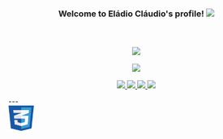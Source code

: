 <body>
        <section>
            <header>
                <h3 align="middle">Welcome to Eládio Cláudio's profile!
                    <img src="https://media.giphy.com/media/hvRJCLFzcasrR4ia7z/giphy.gif" width="28">
                </h3>
            </header>
            <div>
            <p align="middle">
                <a herf="">
                    <img
                        src="https://readme-typing-svg.herokuapp.com?center=true&width=700&lines=Hi%2C+I'm+El%C3%A1dio+and+I+don't+know+how+to+talk+about+myself.;I'm+Software+Developer+for+1+year!;From+time+to+time%2C+I+write+a+few+articles+on+Medium.;I'm+currently+focused+on+Web+Development.;Specifically+MERN+Stack+and+MEAN+Stack.;I+have+also+focused+on+the+Vanilla+Development." />
                </a>
            </p>
            <p align="center">
                <a href="">
                    <img
                        src="https://github-readme-streak-stats.herokuapp.com/?user=eladioclaudio&theme=react&hide_border=true" />
                </a>
            </p>
        </div>
        <div>
            <p align="middle">
                <a href="mailto:elladioclaudio@gmail.com">
                    <img src="https://img.shields.io/badge/Gmail-D14836?style=for-the-badge&logo=gmail&logoColor=white" />
                </a>
                <a href="https://www.linkedin.com/in/eladioclaudio/">
                    <img src="https://img.shields.io/badge/LinkedIn-0077B5?style=for-the-badge&logo=linkedin&logoColor=white" />
                    <a href="https://api.whatsapp.com/send?l=pt_AO&phone=+244931509802&text=Hello Eládio, can we have a chat?">
                        <img
                            src="https://img.shields.io/badge/WhatsApp-25D366?style=for-the-badge&logo=whatsapp&logoColor=white" />
                    </a>
                </a>
                <a href="https://www.instagram.com/elladioclaudio" target="_blank">
                    <img src="https://img.shields.io/badge/Instagram-E4405F?style=for-the-badge&logo=instagram&logoColor=white">
                </a>
            </p>
        </div>
        </section>
        ---
        <section>
            <div>
            </div>
            <div>
                <img width="50px" height="50px" src="./assets/css.svg">
            </div>
        </section>
</body>